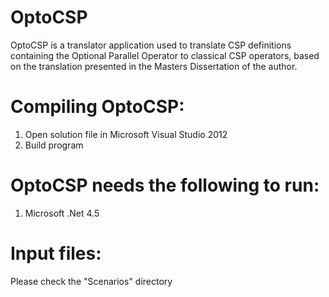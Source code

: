 OptoCSP
=======

OptoCSP is a translator application used to translate CSP definitions containing the Optional Parallel Operator to classical CSP operators, based on the translation presented in the Masters Dissertation of the author.


Compiling OptoCSP:
==================
1. Open solution file in Microsoft Visual Studio 2012
2. Build program 


OptoCSP needs the following to run:
===================================

1. Microsoft .Net 4.5


Input files:
=====================
Please check the "Scenarios" directory
